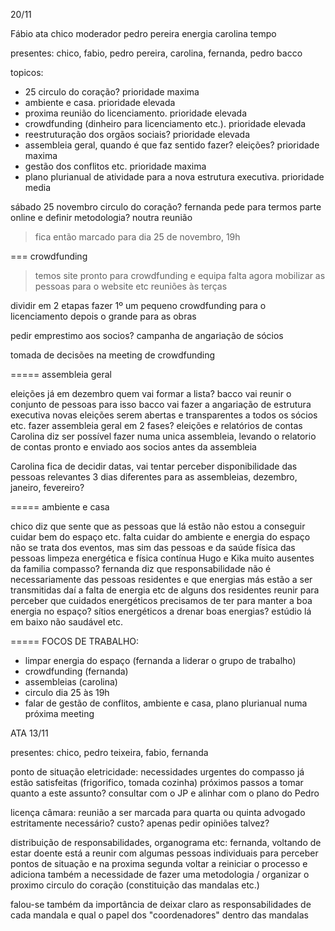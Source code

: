 20/11
 
Fábio ata
chico moderador
pedro pereira energia
carolina tempo
 
presentes: chico, fabio, pedro pereira, carolina, fernanda, pedro bacco
 
topicos:
- 25 circulo do coração? prioridade maxima
- ambiente e casa. prioridade elevada
- proxima reunião do licenciamento. prioridade elevada
- crowdfunding (dinheiro para licenciamento etc.). prioridade elevada
- reestruturação dos orgãos sociais? prioridade elevada
- assembleia geral, quando é que faz sentido fazer? eleições? prioridade maxima
- gestão dos conflitos etc. prioridade maxima
- plano plurianual de atividade para a nova estrutura executiva. prioridade media
 
 
sábado 25 novembro circulo do coração?
fernanda pede para termos parte online
e definir metodologia? noutra reunião
>fica então marcado para dia 25 de novembro, 19h
 
 
===
crowdfunding
 
> temos site pronto para crowdfunding e equipa
falta agora mobilizar as pessoas para o website etc
reuniões às terças
 
dividir em 2 etapas
fazer 1º um pequeno crowdfunding para o licenciamento
depois o grande para as obras
 
pedir emprestimo aos socios?
campanha de angariação de sócios
 
tomada de decisões na meeting de crowdfunding
 
=====
assembleia geral
 
eleições já em dezembro
quem vai formar a lista? bacco vai reunir o conjunto de pessoas para isso
bacco vai fazer a angariação de estrutura executiva
novas eleições serem abertas e transparentes a todos os sócios etc.
fazer assembleia geral em 2 fases? eleições e relatórios de contas
Carolina diz ser possível fazer numa unica assembleia, levando o relatorio de contas pronto e enviado aos socios antes da assembleia
 
Carolina fica de decidir datas, vai tentar perceber disponibilidade das pessoas relevantes
3 dias diferentes para as assembleias, dezembro, janeiro, fevereiro?
 
 
=====
ambiente e casa
 
chico diz que sente que as pessoas que lá estão não estou a conseguir cuidar bem do espaço etc. falta cuidar do ambiente e energia do espaço
não se trata dos eventos, mas sim das pessoas e da saúde física das pessoas
limpeza energética e física contínua
Hugo e Kika muito ausentes da familia compasso?
fernanda diz que responsabilidade não é necessariamente das pessoas residentes e que energias más estão a ser transmitidas daí a falta de energia etc de alguns dos residentes
reunir para perceber que cuidados energéticos precisamos de ter para manter a boa energia no espaço?
sítios energéticos a drenar boas energias? estúdio lá em baixo não saudável etc.
 
=====
FOCOS DE TRABALHO:
- limpar energia do espaço (fernanda a liderar o grupo de trabalho)
- crowdfunding (fernanda)
- assembleias (carolina)
- circulo dia 25 às 19h
- falar de gestão de conflitos, ambiente e casa, plano plurianual numa próxima meeting



ATA 13/11

presentes: chico, pedro teixeira, fabio, fernanda
 
 
ponto de situação eletricidade:
necessidades urgentes do compasso já estão satisfeitas (frigorifico, tomada cozinha)
próximos passos a tomar quanto a este assunto?
consultar com o JP e alinhar com o plano do Pedro
 
licença câmara:
reunião a ser marcada para quarta ou quinta
advogado estritamente necessário? custo? apenas pedir opiniões talvez?
 
 
distribuição de responsabilidades, organograma etc:
fernanda, voltando de estar doente
está a reunir com algumas pessoas individuais para perceber pontos de situação
e na proxima segunda voltar a reiniciar o processo
e adiciona também a necessidade de fazer uma metodologia / organizar o proximo circulo do coração (constituição das mandalas etc.)
 
falou-se também da importância de deixar claro as responsabilidades de cada mandala e qual o papel dos "coordenadores" dentro das mandalas

